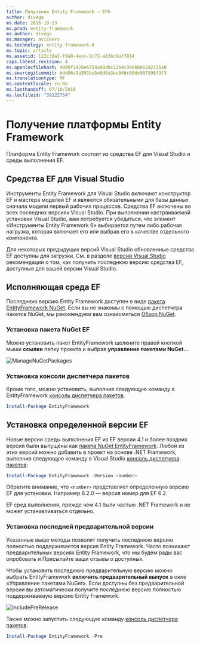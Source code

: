 ```yaml
---
title: Получение Entity Framework — EF6
author: divega
ms.date: 2016-10-23
ms.prod: entity-framework
ms.author: divega
ms.manager: avickers
ms.technology: entity-framework-6
ms.topic: article
ms.assetid: 122c38a2-f9e8-4ecc-9c72-a83bc9af7814
caps.latest.revision: 4
ms.openlocfilehash: 400bf1428e6754a88dbc1264c346bb66282725a0
ms.sourcegitcommit: bdd06c9a591ba5e6d6a3ec046c80de98f598f3f3
ms.translationtype: MT
ms.contentlocale: ru-RU
ms.lasthandoff: 07/10/2018
ms.locfileid: "39122754"
---
```

# <a name="get-entity-framework"></a>Получение платформы Entity Framework
Платформа Entity Framework состоит из средства EF для Visual Studio и среды выполнения EF.

## <a name="ef-tools-for-visual-studio"></a>Средства EF для Visual Studio

Инструменты Entity Framework для Visual Studio включают конструктор EF и мастера моделей EF и являются обязательными для базы данных сначала модели первый рабочих процессов. Средства EF включены во всех последних версиях Visual Studio. При выполнении настраиваемой установки Visual Studio, вам потребуется убедиться, что элемент «Инструменты Entity Framework 6» выбирается путем либо рабочая нагрузка, которая включает его или выбрав его в качестве отдельного компонента.

Для некоторых предыдущих версий Visual Studio обновленные средства EF доступны для загрузки. См. в разделе [версий Visual Studio](~/ef6/what-is-new/visual-studio.md) рекомендации о том, как получить последнюю версию средства EF, доступные для вашей версии Visual Studio.

## <a name="ef-runtime"></a>Исполняющая среда EF

Последнюю версию Entity Framework доступен в виде [пакета EntityFramework NuGet](http://nuget.org/packages/EntityFramework/). Если вы не знакомы с помощью диспетчера пакетов NuGet, мы рекомендуем вам ознакомиться [Обзор NuGet](https://docs.microsoft.com/nuget/consume-packages/overview-and-workflow).

### <a name="installing-the-ef-nuget-package"></a>Установка пакета NuGet EF

Можно установить пакет EntityFramework щелкните правой кнопкой мыши **ссылки** папку проекта и выбрав **управление пакетами NuGet...**

![ManageNuGetPackages](~/ef6/media/managenugetpackages.png)

### <a name="installing-from-package-manager-console"></a>Установка консоли диспетчера пакетов

Кроме того, можно установить, выполнив следующую команду в EntityFramework [консоль диспетчера пакетов](http://docs.nuget.org/docs/start-here/using-the-package-manager-console).

``` powershell
Install-Package EntityFramework
```

## <a name="installing-a-specific-version-of-ef"></a>Установка определенной версии EF

Новые версии среды выполнения EF из EF версии 4.1 и более поздних версий были выпущены как [пакета NuGet EntityFramework](https://www.nuget.org/packages/EntityFramework/). Любой из этих версий можно добавить в проект на основе .NET Framework, выполнив следующую команду в Visual Studio [консоль диспетчера пакетов](http://docs.nuget.org/docs/start-here/using-the-package-manager-console):

``` powershell
Install-Package EntityFramework -Version <number>
```

Обратите внимание, что `<number>` представляет определенную версию EF для установки. Например 6.2.0 — версия номер для EF 6.2.   

EF сред выполнения, прежде чем 4.1 были частью .NET Framework и не может устанавливаться отдельно.

### <a name="installing-the-latest-preview"></a>Установка последней предварительной версии

Указанные выше методы позволит получить последнюю версию полностью поддерживается версия Entity Framework. Часто возникают предварительных версиях Entity Framework, что мы будем рады вас опробовать и Присылайте ваши отзывы о доступных.

Чтобы установить последнюю предварительную версию можно выбрать EntityFramework **включить предварительный выпуск** в окне «Управление пакетами NuGet». Если доступны без предварительной версии вы автоматически получите последнюю версию полностью поддерживаемую версию Entity Framework.

![IncludePreRelease](~/ef6/media/includeprerelease.png)

Также можно запустить следующую команду [консоль диспетчера пакетов](http://docs.nuget.org/docs/start-here/using-the-package-manager-console).

``` powershell
Install-Package EntityFramework -Pre
```
